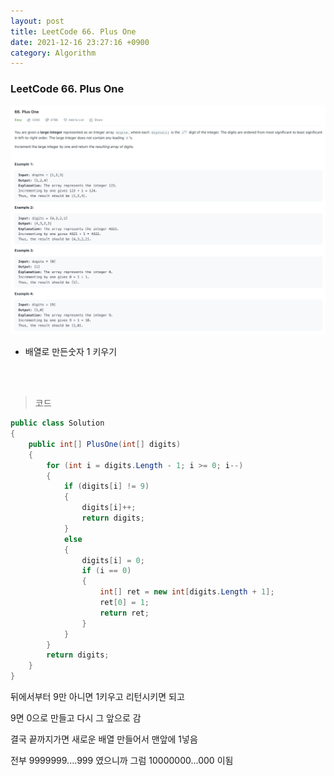 ```yaml
---
layout: post
title: LeetCode 66. Plus One
date: 2021-12-16 23:27:16 +0900
category: Algorithm
---
```

### LeetCode 66. Plus One

![](/assets/img/leetcode/66.png)

- 배열로 만든숫자 1 키우기

<br><br>

>코드

```c#
public class Solution
{
    public int[] PlusOne(int[] digits)
    {
        for (int i = digits.Length - 1; i >= 0; i--)
        {
            if (digits[i] != 9)
            {
                digits[i]++;
                return digits;
            }
            else
            {
                digits[i] = 0;
                if (i == 0)
                {
                    int[] ret = new int[digits.Length + 1];
                    ret[0] = 1;
                    return ret;
                }
            }
        }
        return digits;
    }
}
```

뒤에서부터 9만 아니면 1키우고 리턴시키면 되고

9면 0으로 만들고 다시 그 앞으로 감

결국 끝까지가면 새로운 배열 만들어서 맨앞에 1넣음 

전부 9999999....999 였으니까 그럼 10000000...000 이됨